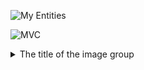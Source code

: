 ![My Entities](https://github.com/user-attachments/assets/4360a4da-c407-4069-ab57-1c573e67f60c)

![MVC](https://github.com/user-attachments/assets/3701b368-e837-4b9b-9fd9-13650ee07da0)


<details>
  <summary>The title of the image group</summary>
  <img src="https://images.gr-assets.com/authors/1335187160p7/23906.jpg" alt="image-description"/>
  <img src="https://images.gr-assets.com/authors/1335187160p7/23906.jpg" alt="image-description"/>
  <img src="https://images.gr-assets.com/authors/1335187160p7/23906.jpg" alt="image-description"/>
</details>
